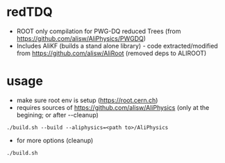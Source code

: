 # redTDQ

- ROOT only compilation for PWG-DQ reduced Trees (from https://github.com/alisw/AliPhysics/PWGDQ)
- Includes AliKF (builds a stand alone library) - code extracted/modified from https://github.com/alisw/AliRoot (removed deps to ALIROOT)

# usage

- make sure root env is setup (https://root.cern.ch)
- requires sources of https://github.com/alisw/AliPhysics (only at the begining; or after --cleanup)

```
./build.sh --build --aliphysics=<path to>/AliPhysics
```

- for more options (cleanup)

```
./build.sh
```
